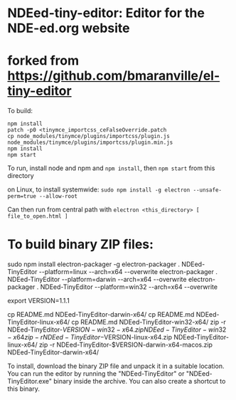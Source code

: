 # NDEed-tiny-editor: Editor for the NDE-ed.org website 
# forked from https://github.com/bmaranville/el-tiny-editor

To build:
```
npm install
patch -p0 <tinymce_importcss_ceFalseOverride.patch
cp node_modules/tinymce/plugins/importcss/plugin.js node_modules/tinymce/plugins/importcss/plugin.min.js
npm install
npm start
```
To run, install node and npm and `npm install`, then `npm start` from
this directory

on Linux, to install systemwide: `sudo npm install -g electron --unsafe-perm=true --allow-root`

Can then run from central path with `electron <this_directory> [ file_to_open.html ]`


# To build binary ZIP files:
sudo npm install electron-packager -g
electron-packager . NDEed-TinyEditor --platform=linux --arch=x64 --overwrite
electron-packager . NDEed-TinyEditor --platform=darwin --arch=x64 --overwrite
electron-packager . NDEed-TinyEditor --platform=win32 --arch=x64 --overwrite

export VERSION=1.1.1

cp README.md NDEed-TinyEditor-darwin-x64/
cp README.md NDEed-TinyEditor-linux-x64/
cp README.md NDEed-TinyEditor-win32-x64/
zip -r NDEed-TinyEditor-$VERSION-win32-x64.zip NDEed-TinyEditor-win32-x64
zip -r NDEed-TinyEditor-$VERSION-linux-x64.zip NDEed-TinyEditor-linux-x64/
zip -r NDEed-TinyEditor-$VERSION-darwin-x64-macos.zip NDEed-TinyEditor-darwin-x64/


To install, download the binary ZIP file and unpack it in a suitable location.
You can run the editor by running the "NDEed-TinyEditor" or
"NDEed-TinyEditor.exe" binary inside the archive. You can also create a
shortcut to this binary.
